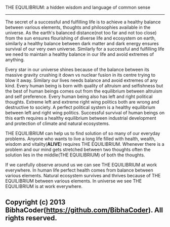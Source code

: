 THE EQUILIBRIUM: a hidden wisdom and language of common sense
____________________________

The secret of a successful and fulfilling life is to achieve a healthy balance between various elements, thoughts and philosophies available in the universe. As the earth's balanced distance(not too far and not too close) from the sun ensures flourishing of diverse life and ecosystem on earth, similarly a healthy balance between dark matter and dark energy ensures survival of our very own universe. Similarly for a successful and fulfilling life we need to maintain a healthy balance in our life and avoid extremes of anything.

Every star in our universe shines because of the balance between its massive gravity crushing it down vs nuclear fusion in its centre trying to blow it away. Similary our lives needs balance and avoid extremes of any kind. Every human being is born with quality of altruism and selfishness but the best of human beings comes out from the equilibrium between altruism and self preference. Every human being also has left and right political thoughts. Extreme left and extreme right wing politics both are wrong and destructive to society. A perfect political system is a healthy equilibrium between left and right wing politics. Successful survival of human beings on this earth requires a healthy  equilibrium between industrial development and protection of climate and natural ecosystems. 

THE EQUILIBRIUM can help us to find solution of so many of our everyday problems. Anyone who wants to live a long life filled with health, wealth, wisdom and vitality(**ALIVE**) requires THE EQUILIBRIUM. Whenever there is a problem and our mind gets stretched between two thoughts often the solution lies in the middle(THE EQUILIBRIUM) of both the thoughts.

If we carefully observe around us we can see THE EQUILIBRIUM at work everywhere. In human life perfect health comes from balance between various elements. Natural ecosystem survives and thrives because of THE EQUILIBRIUM between various elements. In universe we see THE EQUILIBRIUM is at work everywhere.

Copyright (c) 2013 BibhaCoder(https://github.com/BibhaCoder). All rights reserved.
----
